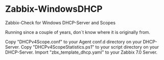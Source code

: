 # Zabbix-WindowsDHCP
Zabbix-Check for Windows DHCP-Server and Scopes

Running since a couple of years, don´t know where it is originally from.

Copy "DHCPv4Scope.conf" to your Agent conf.d directory on your DHCP-Server.
Copy "DHCPv4ScopeStatistics.ps1" to your script directory on your DHCP-Server.
Import "zbx_template_dhcp.yaml" to your Zabbix 7.0 Server.
